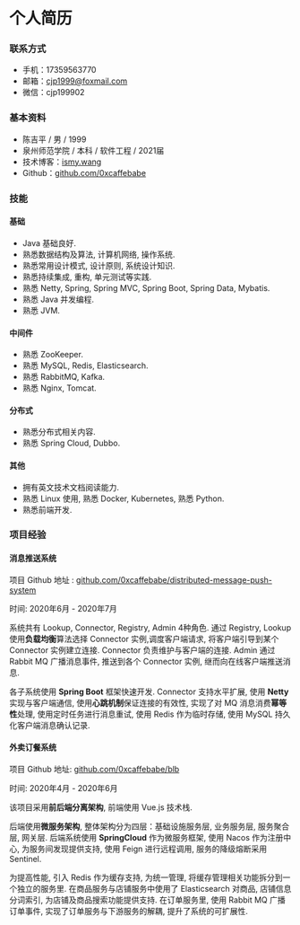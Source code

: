 # 个人简历

### 联系方式

- 手机：17359563770
- 邮箱：cjp1999@foxmail.com
- 微信：cjp199902

### 基本资料

- 陈吉平 / 男 / 1999
- 泉州师范学院 / 本科 / 软件工程 / 2021届
- 技术博客：[ismy.wang](http://ismy.wang)
- Github：[github.com/0xcaffebabe](https://github.com/0xcaffebabe)

### 技能

#### 基础

- Java 基础良好.
- 熟悉数据结构及算法, 计算机网络, 操作系统.
- 熟悉常用设计模式, 设计原则, 系统设计知识.
- 熟悉持续集成, 重构, 单元测试等实践.
- 熟悉 Netty, Spring, Spring MVC, Spring Boot, Spring Data, Mybatis.
- 熟悉 Java 并发编程.
- 熟悉 JVM.

#### 中间件

- 熟悉 ZooKeeper.
- 熟悉 MySQL, Redis, Elasticsearch.
- 熟悉 RabbitMQ, Kafka.
- 熟悉 Nginx, Tomcat.

#### 分布式

- 熟悉分布式相关内容.
- 熟悉 Spring Cloud, Dubbo.

#### 其他

- 拥有英文技术文档阅读能力.
- 熟悉 Linux 使用, 熟悉 Docker, Kubernetes, 熟悉 Python.
- 熟悉前端开发.

### 项目经验

#### 消息推送系统

项目 Github 地址 : [github.com/0xcaffebabe/distributed-message-push-system](https://github.com/0xcaffebabe/distributed-message-push-system)

时间: 2020年6月 - 2020年7月

系统共有 Lookup, Connector, Registry, Admin 4种角色.
通过 Registry, Lookup 使用**负载均衡**算法选择 Connector 实例,调度客户端请求, 将客户端引导到某个 Connector 实例建立连接. Connector 负责维护与客户端的连接. Admin 通过 Rabbit MQ 广播消息事件, 推送到各个 Connector 实例, 继而向在线客户端推送消息.

各子系统使用 **Spring Boot** 框架快速开发.
Connector 支持水平扩展, 使用 **Netty** 实现与客户端通信, 使用**心跳机制**保证连接的有效性, 实现了对 MQ 消息消费**幂等性**处理, 使用定时任务进行消息重试, 使用 Redis 作为临时存储, 使用 MySQL 持久化客户端消息确认记录.

#### 外卖订餐系统

项目 Github 地址: [github.com/0xcaffebabe/blb](https://github.com/0xcaffebabe/blb)

时间: 2020年4月 - 2020年6月

该项目采用**前后端分离架构**, 前端使用 Vue.js 技术栈.

后端使用**微服务架构**, 整体架构分为四层：基础设施服务层, 业务服务层, 服务聚合层, 网关层.
后端系统使用 **SpringCloud** 作为微服务框架, 使用 Nacos 作为注册中心, 为服务间发现提供支持, 使用 Feign 进行远程调用, 服务的降级熔断采用 Sentinel.

为提高性能, 引入 Redis 作为缓存支持, 为统一管理, 将缓存管理相关功能拆分到一个独立的服务里.
在商品服务与店铺服务中使用了 Elasticsearch 对商品, 店铺信息分词索引, 为店铺及商品搜索功能提供支持.
在订单服务里, 使用 Rabbit MQ 广播订单事件, 实现了订单服务与下游服务的解耦, 提升了系统的可扩展性.
